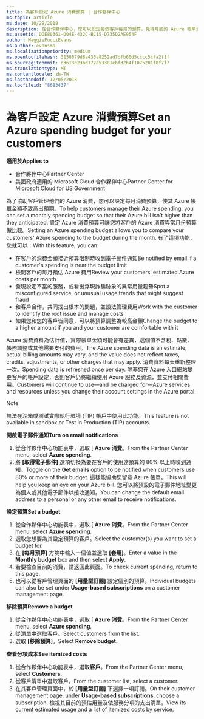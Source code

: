 ```yaml
---
title: 為客戶設定 Azure 消費預算 | 合作夥伴中心
ms.topic: article
ms.date: 10/29/2018
description: 在合作夥伴中心，您可以設定每個客戶每月的預算，免得月底的 Azure 帳單金額讓他們很吃驚。
ms.assetid: DDE80361-D04E-432C-BC15-D735D2AE954F
author: MaggiePucciEvans
ms.author: evansma
ms.localizationpriority: medium
ms.openlocfilehash: 3158679d8a435a8252ad7dfb60d5cccc5cfa2f1f
ms.sourcegitcommit: d3613d23bd177a53381ebf32b4f1075201f8f7f7
ms.translationtype: MT
ms.contentlocale: zh-TW
ms.lasthandoff: 12/05/2018
ms.locfileid: "8683437"
---
```

# <a name="set-an-azure-spending-budget-for-your-customers"></a><span data-ttu-id="a8505-103">為客戶設定 Azure 消費預算</span><span class="sxs-lookup"><span data-stu-id="a8505-103">Set an Azure spending budget for your customers</span></span>

**<span data-ttu-id="a8505-104">適用於</span><span class="sxs-lookup"><span data-stu-id="a8505-104">Applies to</span></span>**

-  <span data-ttu-id="a8505-105">合作夥伴中心</span><span class="sxs-lookup"><span data-stu-id="a8505-105">Partner Center</span></span>
-  <span data-ttu-id="a8505-106">美國政府適用的 Microsoft Cloud 合作夥伴中心</span><span class="sxs-lookup"><span data-stu-id="a8505-106">Partner Center for Microsoft Cloud for US Government</span></span>

<span data-ttu-id="a8505-107">為了協助客戶管理他們的 Azure 消費，您可以設定每月消費預算，使其 Azure 帳單金額不致高出預期。</span><span class="sxs-lookup"><span data-stu-id="a8505-107">To help customers manage their Azure spending, you can set a monthly spending budget so that their Azure bill isn’t higher than they anticipated.</span></span> <span data-ttu-id="a8505-108">設定 Azure 消費預算可讓您將客戶的 Azure 消費與當月份預算做比較。</span><span class="sxs-lookup"><span data-stu-id="a8505-108">Setting an Azure spending budget allows you to compare your customers' Azure spending to the budget during the month.</span></span> <span data-ttu-id="a8505-109">有了這項功能，您就可以：</span><span class="sxs-lookup"><span data-stu-id="a8505-109">With this feature, you can:</span></span> 

-   <span data-ttu-id="a8505-110">在客戶的消費金額接近預算限制時收到電子郵件通知</span><span class="sxs-lookup"><span data-stu-id="a8505-110">Be notified by email if a customer's spending is near the budget limit</span></span>
-   <span data-ttu-id="a8505-111">檢閱客戶的每月預估 Azure 費用</span><span class="sxs-lookup"><span data-stu-id="a8505-111">Review your customers’ estimated Azure costs per month</span></span>
-   <span data-ttu-id="a8505-112">發現設定不當的服務，或看出浮現詐騙跡象的異常用量趨勢</span><span class="sxs-lookup"><span data-stu-id="a8505-112">Spot a misconfigured service, or unusual usage trends that might suggest fraud</span></span>
-   <span data-ttu-id="a8505-113">和客戶合作，共同找出根本的問題，並設法管理費用</span><span class="sxs-lookup"><span data-stu-id="a8505-113">Work with the customer to identify the root issue and manage costs</span></span>
-   <span data-ttu-id="a8505-114">如果您和您的客戶皆同意，可以將預算調整為較高金額</span><span class="sxs-lookup"><span data-stu-id="a8505-114">Change the budget to a higher amount if you and your customer are comfortable with it</span></span>

<span data-ttu-id="a8505-115">Azure 消費資料為估計值，實際帳單金額可能會有差異，這個值不含稅、點數、帳務調整或其他需要支付的費用。</span><span class="sxs-lookup"><span data-stu-id="a8505-115">The Azure spending data is an estimate, actual billing amounts may vary, and the value does not reflect taxes, credits, adjustments, or other charges that may apply.</span></span> <span data-ttu-id="a8505-116">消費資料每天重新整理一次。</span><span class="sxs-lookup"><span data-stu-id="a8505-116">Spending data is refreshed once per day.</span></span> <span data-ttu-id="a8505-117">除非您在 Azure 入口網站變更客戶的帳戶設定，否則客戶仍將繼續使用 Azure 服務及資源，並支付相關費用。</span><span class="sxs-lookup"><span data-stu-id="a8505-117">Customers will continue to use—and be charged for—Azure services and resources unless you change their account settings in the Azure portal.</span></span> 

> [!NOTE]  
> <span data-ttu-id="a8505-118">無法在沙箱或測試實際執行環境 (TIP) 帳戶中使用此功能。</span><span class="sxs-lookup"><span data-stu-id="a8505-118">This feature is not available in sandbox or Test in Production (TIP) accounts.</span></span>

**<span data-ttu-id="a8505-119">開啟電子郵件通知</span><span class="sxs-lookup"><span data-stu-id="a8505-119">Turn on email notifications</span></span>**
1.  <span data-ttu-id="a8505-120">從合作夥伴中心功能表中，選取 [ **Azure 消費**。</span><span class="sxs-lookup"><span data-stu-id="a8505-120">From the Partner Center menu, select **Azure spending**.</span></span>
2.  <span data-ttu-id="a8505-121">將 **\[取得電子郵件\]** 選項切換為要在客戶的使用達預算的 80% 以上時收到通知。</span><span class="sxs-lookup"><span data-stu-id="a8505-121">Toggle on the **Get emails** option to be notified when customers use 80% or more of their budget.</span></span> <span data-ttu-id="a8505-122">這樣能協助您留意 Azure 帳單。</span><span class="sxs-lookup"><span data-stu-id="a8505-122">This will help you keep an eye on your Azure bill.</span></span> <span data-ttu-id="a8505-123">您可以將預設的電子郵件地址變更為個人或其他電子郵件以接收通知。</span><span class="sxs-lookup"><span data-stu-id="a8505-123">You can change the default email address to a personal or any other email to receive notifications.</span></span>

**<span data-ttu-id="a8505-124">設定預算</span><span class="sxs-lookup"><span data-stu-id="a8505-124">Set a budget</span></span>**
1.  <span data-ttu-id="a8505-125">從合作夥伴中心功能表中，選取 [ **Azure 消費**。</span><span class="sxs-lookup"><span data-stu-id="a8505-125">From the Partner Center menu, select **Azure spending**.</span></span>
2.  <span data-ttu-id="a8505-126">選取您想要為其設定預算的客戶。</span><span class="sxs-lookup"><span data-stu-id="a8505-126">Select the customer(s) you want to set a budget for.</span></span> 
3. <span data-ttu-id="a8505-127">在 **\[每月預算\]** 方塊中輸入一個值並選取 **\[套用\]**。</span><span class="sxs-lookup"><span data-stu-id="a8505-127">Enter a value in the **Monthly budget** box and then select **Apply**.</span></span>
4.  <span data-ttu-id="a8505-128">若要檢查目前的消費，請返回此頁面。</span><span class="sxs-lookup"><span data-stu-id="a8505-128">To check current spending, return to this page.</span></span>
5.  <span data-ttu-id="a8505-129">也可以從客戶管理頁面的 **\[用量型訂閱\]** 設定個別的預算。</span><span class="sxs-lookup"><span data-stu-id="a8505-129">Individual budgets can also be set under **Usage-based subscriptions** on a customer management page.</span></span>

**<span data-ttu-id="a8505-130">移除預算</span><span class="sxs-lookup"><span data-stu-id="a8505-130">Remove a budget</span></span>**
1.  <span data-ttu-id="a8505-131">從合作夥伴中心功能表中，選取 [ **Azure 消費**。</span><span class="sxs-lookup"><span data-stu-id="a8505-131">From the Partner Center menu, select **Azure spending**.</span></span>
2.  <span data-ttu-id="a8505-132">從清單中選取客戶。</span><span class="sxs-lookup"><span data-stu-id="a8505-132">Select customers from the list.</span></span>
3.  <span data-ttu-id="a8505-133">選取 **\[移除預算\]**。</span><span class="sxs-lookup"><span data-stu-id="a8505-133">Select **Remove budget**.</span></span>

**<span data-ttu-id="a8505-134">查看分項成本</span><span class="sxs-lookup"><span data-stu-id="a8505-134">See itemized costs</span></span>**
1.  <span data-ttu-id="a8505-135">從合作夥伴中心功能表中，選取**客戶**。</span><span class="sxs-lookup"><span data-stu-id="a8505-135">From the Partner Center menu, select **Customers**.</span></span>
2.  <span data-ttu-id="a8505-136">從客戶清單中選取客戶。</span><span class="sxs-lookup"><span data-stu-id="a8505-136">From the customer list, select a customer.</span></span>
3.  <span data-ttu-id="a8505-137">在其客戶管理頁面中，於 **\[用量型訂閱\]** 下選擇一項訂閱。</span><span class="sxs-lookup"><span data-stu-id="a8505-137">On their customer management page, under **Usage-based subscriptions**, choose a subscription.</span></span> <span data-ttu-id="a8505-138">檢視其目前的預估用量及依服務分項的支出清單。</span><span class="sxs-lookup"><span data-stu-id="a8505-138">View its current estimated usage and a list of itemized costs by service.</span></span>


 

 



